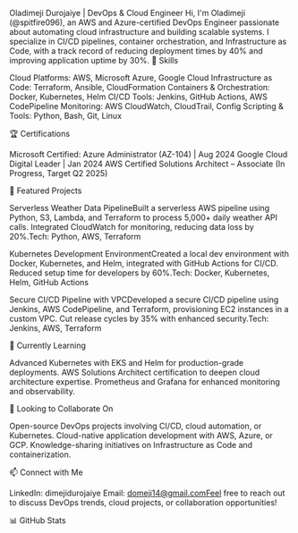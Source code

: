 Oladimeji Durojaiye | DevOps & Cloud Engineer
Hi, I'm Oladimeji (@spitfire096), an AWS and Azure-certified DevOps Engineer passionate about automating cloud infrastructure and building scalable systems. I specialize in CI/CD pipelines, container orchestration, and Infrastructure as Code, with a track record of reducing deployment times by 40% and improving application uptime by 30%.
🔧 Skills

Cloud Platforms: AWS, Microsoft Azure, Google Cloud
Infrastructure as Code: Terraform, Ansible, CloudFormation
Containers & Orchestration: Docker, Kubernetes, Helm
CI/CD Tools: Jenkins, GitHub Actions, AWS CodePipeline
Monitoring: AWS CloudWatch, CloudTrail, Config
Scripting & Tools: Python, Bash, Git, Linux

🏆 Certifications

Microsoft Certified: Azure Administrator (AZ-104) | Aug 2024
Google Cloud Digital Leader | Jan 2024
AWS Certified Solutions Architect – Associate (In Progress, Target Q2 2025)

🚀 Featured Projects

Serverless Weather Data PipelineBuilt a serverless AWS pipeline using Python, S3, Lambda, and Terraform to process 5,000+ daily weather API calls. Integrated CloudWatch for monitoring, reducing data loss by 20%.Tech: Python, AWS, Terraform

Kubernetes Development EnvironmentCreated a local dev environment with Docker, Kubernetes, and Helm, integrated with GitHub Actions for CI/CD. Reduced setup time for developers by 60%.Tech: Docker, Kubernetes, Helm, GitHub Actions

Secure CI/CD Pipeline with VPCDeveloped a secure CI/CD pipeline using Jenkins, AWS CodePipeline, and Terraform, provisioning EC2 instances in a custom VPC. Cut release cycles by 35% with enhanced security.Tech: Jenkins, AWS, Terraform


🌱 Currently Learning

Advanced Kubernetes with EKS and Helm for production-grade deployments.
AWS Solutions Architect certification to deepen cloud architecture expertise.
Prometheus and Grafana for enhanced monitoring and observability.

💞️ Looking to Collaborate On

Open-source DevOps projects involving CI/CD, cloud automation, or Kubernetes.
Cloud-native application development with AWS, Azure, or GCP.
Knowledge-sharing initiatives on Infrastructure as Code and containerization.

📫 Connect with Me

LinkedIn: dimejidurojaiye
Email: domeji14@gmail.comFeel free to reach out to discuss DevOps trends, cloud projects, or collaboration opportunities!

📊 GitHub Stats
